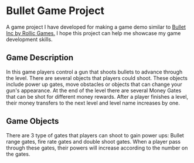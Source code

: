 # Bullet Game Project
A game project I have developed for making a game demo similar to [Bullet Inc by Rollic Games.](https://apps.apple.com/tr/app/bullet-inc/id6457264741) I hope this project can help me showcase my game development skills.
## Game Description
In this game players control a gun that shoots bullets to advance through the level. There are several objects that players could shoot. These objects include power up gates, move obstacles or objects that can change your gun's appearance. At the end of the level there are several Money Gates that can be shot for different money rewards. After a player finishes a level, their money transfers to the next level and level name increases by one.
## Game Objects
There are 3 type of gates that players can shoot to gain power ups: Bullet range gates, fire rate gates and double shoot gates. When a player pass through these gates, their powers will increase according to the number on the gates.
